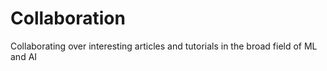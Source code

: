 # Collaboration
Collaborating over interesting articles and tutorials in the broad field of ML and AI
